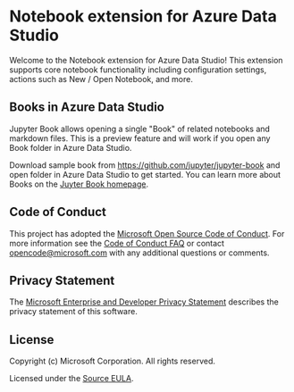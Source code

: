 # Notebook extension for Azure Data Studio

Welcome to the Notebook extension for Azure Data Studio! This extension supports core notebook functionality including configuration settings, actions such as New / Open Notebook, and more.

## Books in Azure Data Studio

Jupyter Book allows opening a single "Book" of related notebooks and markdown files. This is a preview feature and will work if you open any Book folder in Azure Data Studio.

Download sample book from https://github.com/jupyter/jupyter-book and open folder in Azure Data Studio to get started. You can learn more about Books on the [Juyter Book homepage](https://jupyter.org/jupyter-book/intro.html).

## Code of Conduct

This project has adopted the [Microsoft Open Source Code of Conduct](https://opensource.microsoft.com/codeofconduct/). For more information see the [Code of Conduct FAQ](https://opensource.microsoft.com/codeofconduct/faq/) or contact [opencode@microsoft.com](mailto:opencode@microsoft.com) with any additional questions or comments.

## Privacy Statement

The [Microsoft Enterprise and Developer Privacy Statement](https://privacy.microsoft.com/en-us/privacystatement) describes the privacy statement of this software.

## License

Copyright (c) Microsoft Corporation. All rights reserved.

Licensed under the [Source EULA](https://raw.githubusercontent.com/Microsoft/azuredatastudio/master/LICENSE.txt).
